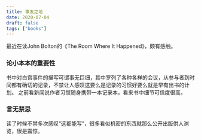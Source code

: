 ```yaml
---
title: 事发之地
date: 2020-07-04
draft: false
tags: ["books"]
---
```


最近在读John Bolton的《The Room Where It Happened》，颇有感触。

### 论小本本的重要性

书中对白宫事件的描写可谓事无巨细，其中罗列了各种各样的会议，从参与者到时间都有确切的记录，不禁让人感叹这要么是记录的习惯好要么就是早有出书的计划。
之前看新闻说作者习惯随身携带一本记录本，看来书中细节可信度很高。

### 言无禁忌

读了时候不禁多次感叹“这都能写”，很多看似机密的东西就那么公开出版供人浏览，很是震惊。
